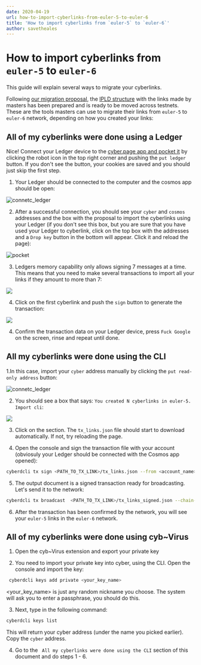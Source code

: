 ```yaml
---
date: 2020-04-19
url: how-to-import-cyberlinks-from-euler-5-to-euler-6
title: 'How to import cyberlinks from `euler-5` to `euler-6`'
author: savetheales
---
```


# How to import cyberlinks from `euler-5` to `euler-6`

This guide will explain several ways to migrate your cyberlinks. 

Following [our migration proposal](https://cybercongress.ai/euler-6-migration/), the [IPLD structure](https://io.cybernode.ai/api/v0/dag/get?arg=bafyreibnn7bfilbmkrxm2rwk5fe6qzzdvm2xen34cjdktdoex4uylb76z4/) with the links made by masters has been prepared and is ready to be moved across testnets. These are the tools masters can use to migrate their links from `euler-5` to `euler-6` network, depending on how you created your links:

## All of my cyberlinks were done using a Ledger 
Nice! Connect your Ledger device to the [cyber.page app and pocket it](https://cyber.page/pocket) by clicking the robot icon in the top right corner and pushing the `put ledger` button. If you don't see the button, your cookies are saved and you should just skip the first step.

1. Your Ledger should be connected to the computer and the cosmos app should be open:

![connetc_ledger](main_page.png)

2. After a successful connection, you should see your `cyber` and `cosmos` addresses and the box with the proposal to import the cyberlinks using your Ledger (if you don't see this box, but you are sure that you have used your Ledger to cyberlink, click on the top box with the addresses and a `Drop key` button in the bottom will appear. Click it and reload the page):

![pocket](ledger.png)

3. Ledgers memory capability only allows signing 7 messages at a time. This means that you need to make several transactions to import all your links if they amount to more than 7:

![](sign2.png)

4. Click on the first cyberlink and push the `sign` button to generate the transaction:

![](sign3.png)

4. Confirm the transaction data on your Ledger device, press `Fuck Google` on the screen, rinse and repeat until done. 

## All my cyberlinks were done using the CLI

1.In this case, import your `cyber` address manually by clicking the `put read-only address` button: 

![connetc_ledger](main_page.png)

2. You should see a box that says: `You created N cyberlinks in euler-5. Import cli`:

![](usecli.png)

3. Click on the section. The `tx_links.json` file should start to download automatically. If not, try reloading the page. 

4. Open the console and sign the transaction file with your account (obviosuly your Ledger should be connected with the Cosmos app opened):

```bash
cyberdcli tx sign <PATH_TO_TX_LINK>/tx_links.json --from <account_name> --output-document <PATH_TO_TX_LINK>/tx_links_signed.json --chain-id euler-6
```

5. The output document is a signed transaction ready for broadcasting. Let's send it to the network:

```bash
cyberdcli tx broadcast  <PATH_TO_TX_LINK>/tx_links_signed.json --chain-id euler-6
```

6. After the transaction has been confirmed by the network, you will see your `euler-5` links in the `euler-6` network.

## All of my cyberlinks were done using cyb~Virus

1. Open the cyb~Virus extension and export your private key

2. You need to import your private key into cyber, using the CLI. Open the console and import the key:

```bash
 cyberdcli keys add private <your_key_name>
 ```
 
 <your_key_name> is just any random nickname you choose. The system will ask you to enter a passphrase, you should do this. 
 
 3. Next, type in the following command:
 
 ```bash
 cyberdcli keys list
 ```
 
 This will return your cyber address (under the name you picked earlier). Copy the `cyber` address.
 
 4. Go to the ` All my cyberlinks were done using the CLI` section of this document and do steps 1 - 6.
